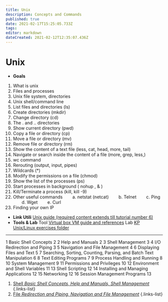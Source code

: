 ```yaml
---
title: Unix
description: Concepts and Commands
published: true
date: 2021-02-17T15:25:05.733Z
tags: 
editor: markdown
dateCreated: 2021-02-12T12:35:07.436Z
---
```


# Unix

- **Goals**
1. What is unix
2. Files and processes
3. Unix file system, directories
4. Unix shell/command line 
5. List files and directories (ls)
6. Create directories (mkdir)
7. Change directory (cd)
8. The . and .. directories
9. Show current directory (pwd)
10. Copy a file or directory (cp)
11. Move a file or directory (mv)
12. Remove file or directory (rm)
13. Show the content of a text file (less, cat, head, more, tail)
14. Navigate or search inside the content of a file (more, grep, less,)
15. wc command
16. Rerouting (output, input, pipes)
17. Wildcards (*)
18. Modify the permissions on a file (chmod)
19. Show the list of the processes (ps)
20. Start processes in background ( nohup , & )
21. Kill/Terminate a process (kill,  kill -9)
22. Other useful commands
<span>&nbsp;&nbsp;&nbsp;&nbsp;&nbsp;&nbsp;</span> a. netstat (netcat) 
<span>&nbsp;&nbsp;&nbsp;&nbsp;&nbsp;&nbsp;</span> b. Telnet
<span>&nbsp;&nbsp;&nbsp;&nbsp;&nbsp;&nbsp;</span> c. Ping
<span>&nbsp;&nbsp;&nbsp;&nbsp;&nbsp;&nbsp;</span> d. Wget
<span>&nbsp;&nbsp;&nbsp;&nbsp;&nbsp;&nbsp;</span> e. Curl
24. Finding your own IP 
- **Link Utili**
[Unix guide (required content extends till tutorial number 6)](http://www.ee.surrey.ac.uk/Teaching/Unix/)
- **Tools & Lab**
Tool [Virtual box VM guide and references](https://docs.google.com/document/d/1OSbQtX0NoG31UhdtxFlawpnaja8KeDzXd8wushVZzdk/edit?usp=sharing)
Lab [KP Unix/Linux exercises folder](https://drive.google.com/open?id=0BydghG4Au4HfUzFobUxTU0wtV1E)

---

1 Basic Shell Concepts	2
2 Help and Manuals	2
3 Shell Management	3
4 I/O Redirection and Piping	3
5 Navigation and File Management	4
6 Displaying Files and Text	5
7 Searching, Sorting, Counting, Parsing, and Batch Text Manipulation	6
8 Text Editing Programs	7
9 Process Handling and Running	8
10 System Management	9
11 Permissions and Privileges	10
12 Environment and Shell Variables	11
13 Shell Scripting	12
14 Installing and Managing Applications	12
15 Networking	12
16 Session Management Programs	13

1. [Shell *Basic Shell Concepts, Help and Manuals, Shell Management*](/training/commons/os/unix/shell)
{.links-list}
2. [File *Redirection and Piping, Navigation and File Management*](/training/commons/os/unix/file)
{.links-list}